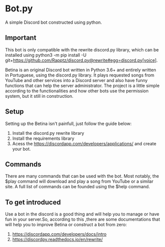 # Bot.py
A simple Discord bot constructed using python.


## Important 
This bot is only compatible with the rewrite discord.py library, which can be installed using python3 -m pip install -U git+https://github.com/Rapptz/discord.py@rewrite#egg=discord.py[voice].

 
Betina is an original Discord bot written in Python 3.6+ and entirely written in Portuguese, using the discord.py library. It plays requested songs from YouTube and other services into a Discord server and also have funny functions that can help the server administrator. The project is a little simple according to the functionalities and how other bots use the permission system, but it still in construction.


## Setup
Setting up the Betina isn't painfull, just follow the guide below:
1. Install the discord.py rewrite library
2. Install the requirements library
3. Acess the https://discordapp.com/developers/applications/ and create your bot.


## Commands
There are many commands that can be used with the bot. Most notably, the $play command will download and play a song from YouTube or a similar site. A full list of commands can be founded using the $help command.


## To get introduced 
Use a bot in the discord is a good thing and will help you to manage or have fun in your server.So, according to this ,there are some documentations that will help you to improve Betina or construct a bot from zero:
1. https://discordapp.com/developers/docs/intro
2. https://discordpy.readthedocs.io/en/rewrite/
